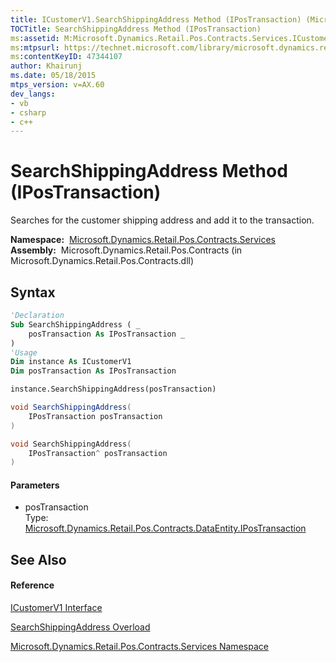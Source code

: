 ```yaml
---
title: ICustomerV1.SearchShippingAddress Method (IPosTransaction) (Microsoft.Dynamics.Retail.Pos.Contracts.Services)
TOCTitle: SearchShippingAddress Method (IPosTransaction)
ms:assetid: M:Microsoft.Dynamics.Retail.Pos.Contracts.Services.ICustomerV1.SearchShippingAddress(Microsoft.Dynamics.Retail.Pos.Contracts.DataEntity.IPosTransaction)
ms:mtpsurl: https://technet.microsoft.com/library/microsoft.dynamics.retail.pos.contracts.services.icustomerv1.searchshippingaddress(v=AX.60)
ms:contentKeyID: 47344107
author: Khairunj
ms.date: 05/18/2015
mtps_version: v=AX.60
dev_langs:
- vb
- csharp
- c++
---
```


# SearchShippingAddress Method (IPosTransaction)

Searches for the customer shipping address and add it to the transaction.

**Namespace:**  [Microsoft.Dynamics.Retail.Pos.Contracts.Services](microsoft-dynamics-retail-pos-contracts-services-namespace.md)  
**Assembly:**  Microsoft.Dynamics.Retail.Pos.Contracts (in Microsoft.Dynamics.Retail.Pos.Contracts.dll)

## Syntax

``` vb
'Declaration
Sub SearchShippingAddress ( _
    posTransaction As IPosTransaction _
)
'Usage
Dim instance As ICustomerV1
Dim posTransaction As IPosTransaction

instance.SearchShippingAddress(posTransaction)
```

``` csharp
void SearchShippingAddress(
    IPosTransaction posTransaction
)
```

``` c++
void SearchShippingAddress(
    IPosTransaction^ posTransaction
)
```

#### Parameters

  - posTransaction  
    Type: [Microsoft.Dynamics.Retail.Pos.Contracts.DataEntity.IPosTransaction](ipostransaction-interface-microsoft-dynamics-retail-pos-contracts-dataentity.md)  

## See Also

#### Reference

[ICustomerV1 Interface](icustomerv1-interface-microsoft-dynamics-retail-pos-contracts-services.md)

[SearchShippingAddress Overload](icustomerv1-searchshippingaddress-method-microsoft-dynamics-retail-pos-contracts-services.md)

[Microsoft.Dynamics.Retail.Pos.Contracts.Services Namespace](microsoft-dynamics-retail-pos-contracts-services-namespace.md)

